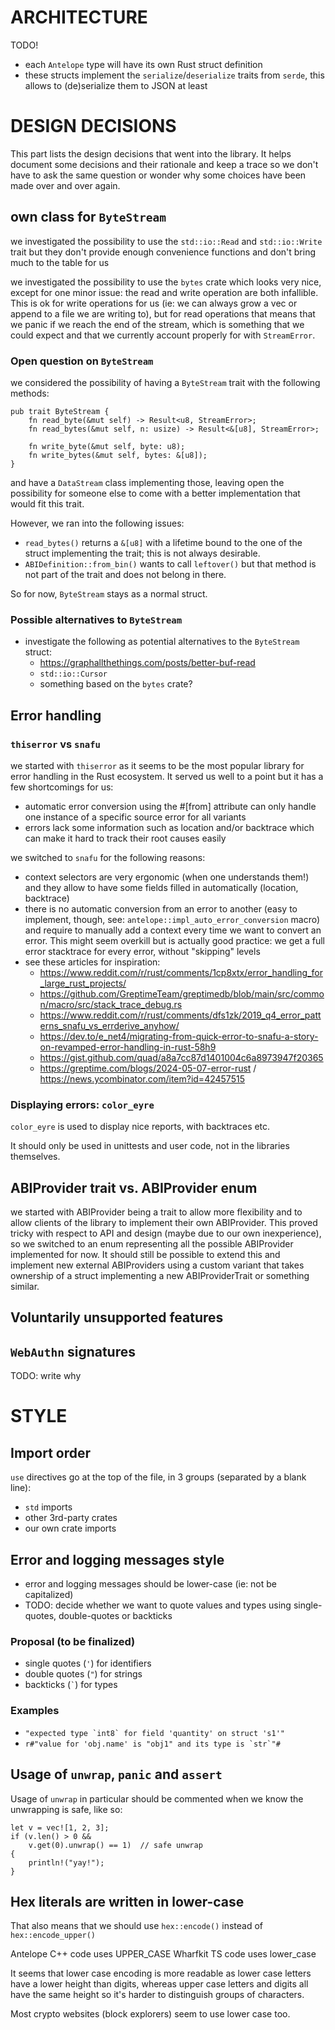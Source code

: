 # ARCHITECTURE

TODO!

- each `Antelope` type will have its own Rust struct definition
- these structs implement the `serialize`/`deserialize` traits from `serde`,
  this allows to (de)serialize them to JSON at least

# DESIGN DECISIONS

This part lists the design decisions that went into the library. It helps document
some decisions and their rationale and keep a trace so we don't have to ask the
same question or wonder why some choices have been made over and over again.

## own class for `ByteStream`

we investigated the possibility to use the `std::io::Read` and `std::io::Write`
trait but they don't provide enough convenience functions and don't bring much
to the table for us

we investigated the possibility to use the `bytes` crate which looks very nice,
except for one minor issue:
the read and write operation are both infallible. This is ok for write operations
for us (ie: we can always grow a vec or append to a file we are writing to), but
for read operations that means that we panic if we reach the end of the stream,
which is something that we could expect and that we currently account properly
for with `StreamError`.

### Open question on `ByteStream`

we considered the possibility of having a `ByteStream` trait with the following
methods:

```
pub trait ByteStream {
    fn read_byte(&mut self) -> Result<u8, StreamError>;
    fn read_bytes(&mut self, n: usize) -> Result<&[u8], StreamError>;

    fn write_byte(&mut self, byte: u8);
    fn write_bytes(&mut self, bytes: &[u8]);
}
```

and have a `DataStream` class implementing those, leaving open the possibility
for someone else to come with a better implementation that would fit this trait.

However, we ran into the following issues:

- `read_bytes()` returns a `&[u8]` with a lifetime bound to the one of the struct
  implementing the trait; this is not always desirable.
- `ABIDefinition::from_bin()` wants to call `leftover()` but that method is not
  part of the trait and does not belong in there.

So for now, `ByteStream` stays as a normal struct.

### Possible alternatives to `ByteStream`

- investigate the following as potential alternatives to the `ByteStream` struct:
  - <https://graphallthethings.com/posts/better-buf-read>
  - `std::io::Cursor`
  - something based on the `bytes` crate?


## Error handling

### `thiserror` vs `snafu`

we started with `thiserror` as it seems to be the most popular library for error
handling in the Rust ecosystem. It served us well to a point but it has a few
shortcomings for us:

- automatic error conversion using the #[from] attribute can only handle one
  instance of a specific source error for all variants
- errors lack some information such as location and/or backtrace which can make
  it hard to track their root causes easily

we switched to `snafu` for the following reasons:

- context selectors are very ergonomic (when one understands them!) and they
  allow to have some fields filled in automatically (location, backtrace)
- there is no automatic conversion from an error to another (easy to implement,
  though, see: `antelope::impl_auto_error_conversion` macro) and require
  to manually add a context every time we want to convert an error. This might
  seem overkill but is actually good practice: we get a full error stacktrace
  for every error, without "skipping" levels
- see these articles for inspiration:
  - <https://www.reddit.com/r/rust/comments/1cp8xtx/error_handling_for_large_rust_projects/>
  - <https://github.com/GreptimeTeam/greptimedb/blob/main/src/common/macro/src/stack_trace_debug.rs>
  - <https://www.reddit.com/r/rust/comments/dfs1zk/2019_q4_error_patterns_snafu_vs_errderive_anyhow/>
  - <https://dev.to/e_net4/migrating-from-quick-error-to-snafu-a-story-on-revamped-error-handling-in-rust-58h9>
  - <https://gist.github.com/quad/a8a7cc87d1401004c6a8973947f20365>
  - <https://greptime.com/blogs/2024-05-07-error-rust> / <https://news.ycombinator.com/item?id=42457515>

### Displaying errors: `color_eyre`

`color_eyre` is used to display nice reports, with backtraces etc.

It should only be used in unittests and user code, not in the libraries themselves.


## ABIProvider trait vs. ABIProvider enum

we started with ABIProvider being a trait to allow more flexibility and to allow
clients of the library to implement their own ABIProvider. This proved tricky
with respect to API and design (maybe due to our own inexperience), so we switched
to an enum representing all the possible ABIProvider implemented for now.
It should still be possible to extend this and implement new external ABIProviders
using a custom variant that takes ownership of a struct implementing a new
ABIProviderTrait or something similar.


## Voluntarily unsupported features

## `WebAuthn` signatures

TODO: write why


# STYLE

## Import order

`use` directives go at the top of the file, in 3 groups (separated by a blank line):

- `std` imports
- other 3rd-party crates
- our own crate imports


## Error and logging messages style

- error and logging messages should be lower-case (ie: not be capitalized)
- TODO: decide whether we want to quote values and types using single-quotes, double-quotes or backticks

### Proposal (to be finalized)

- single quotes (`'`) for identifiers
- double quotes (`"`) for strings
- backticks (`` ` ``) for types

### Examples

- `` "expected type `int8` for field 'quantity' on struct 's1'" ``
- `` r#"value for 'obj.name' is "obj1" and its type is `str`"# ``


## Usage of `unwrap`, `panic` and `assert`

Usage of `unwrap` in particular should be commented when we know the unwrapping is safe,
like so:

```
let v = vec![1, 2, 3];
if (v.len() > 0 &&
    v.get(0).unwrap() == 1)  // safe unwrap
{
    println!("yay!");
}
```

## Hex literals are written in lower-case

That also means that we should use `hex::encode()` instead of `hex::encode_upper()`

Antelope C++ code uses UPPER_CASE
Wharfkit TS code uses lower_case

It seems that lower case encoding is more readable as lower case letters have a
lower height than digits, whereas upper case letters and digits all have the same
height so it's harder to distinguish groups of characters.

Most crypto websites (block explorers) seem to use lower case too.
